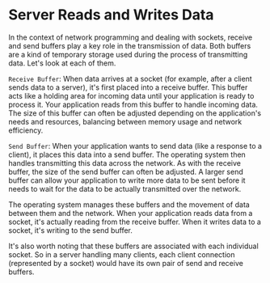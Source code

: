 # Server Reads and Writes Data

In the context of network programming and dealing with sockets, receive and send buffers play a key role in the transmission of data. Both buffers are a kind of temporary storage used during the process of transmitting data. Let's look at each of them.

`Receive Buffer`: When data arrives at a socket (for example, after a client sends data to a server), it's first placed into a receive buffer. This buffer acts like a holding area for incoming data until your application is ready to process it. Your application reads from this buffer to handle incoming data. The size of this buffer can often be adjusted depending on the application's needs and resources, balancing between memory usage and network efficiency.

`Send Buffer`: When your application wants to send data (like a response to a client), it places this data into a send buffer. The operating system then handles transmitting this data across the network. As with the receive buffer, the size of the send buffer can often be adjusted. A larger send buffer can allow your application to write more data to be sent before it needs to wait for the data to be actually transmitted over the network.

The operating system manages these buffers and the movement of data between them and the network. When your application reads data from a socket, it's actually reading from the receive buffer. When it writes data to a socket, it's writing to the send buffer.

It's also worth noting that these buffers are associated with each individual socket. So in a server handling many clients, each client connection (represented by a socket) would have its own pair of send and receive buffers.
